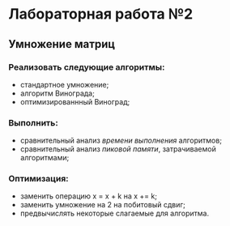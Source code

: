 # Лабораторная работа №2

## Умножение матриц

### Реализовать следующие **алгоритмы**:
- стандартное умножение;
- алгоритм Винограда;
- оптимизированнный Виноград;

### Выполнить:
- сравнительный анализ *времени выполнения* алгоритмов;
- сравнительный анализ *пиковой памяти*, затрачиваемой алгоритмами;

### Оптимизация:
- заменить операцию x = x + k на x += k;
- заменить умножение на 2 на побитовый сдвиг;
- предвычислять некоторые слагаемые для алгоритма.